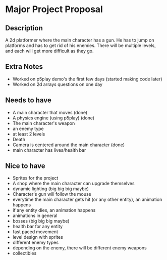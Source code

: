 # Major Project Proposal


## Description
A 2d platformer where the main character has a gun. He has to jump on platforms and has to get rid of his enemies. There will be multiple levels, and each will get more difficult as they go.

## Extra Notes
- Worked on p5play demo's the first few days (started making code later)
- Worked on 2d arrays questions on one day

## Needs to have
- A main character that moves (done)
- A physics engine (using p5play) (done)
- The main character's weapon 
- an enemy type
- at least 2 levels
- Death
- Camera is centered around the main character (done)
- main character has lives/health bar

## Nice to have
- Sprites for the project
- A shop where the main character can upgrade themselves
- dynamic lighting (big big big maybe)
- Character's gun will follow the mouse
- everytime the main character gets hit (or any other entity), an animation happens
- if any entity dies, an animation happens
- animations in general
- bosses (big big big maybe)
- health bar for any entity
- fast paced movement
- level design with sprites
- different enemy types
- depending on the enemy, there will be different enemy weapons
- collectibles

